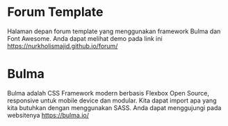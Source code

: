 # Forum Template
Halaman depan forum template yang menggunakan framework Bulma dan Font Awesome. Anda dapat melihat demo pada link ini  https://nurkholismajid.github.io/forum/
# Bulma
Bulma adalah CSS Framework modern berbasis Flexbox Open Source, responsive untuk mobile device dan modular. Kita dapat import apa yang kita butuhkan dengan menggunakan SASS. Anda dapat menggujungi pada websitenya https://bulma.io/
